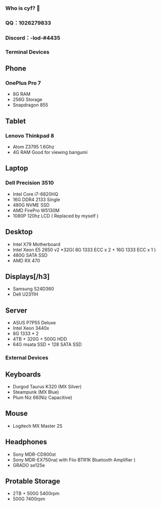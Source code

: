 <!--
 * @Date: 2020-08-25 14:34:25
 * @LastEditors: cyf
 * @LastEditTime: 2020-08-25 14:41:20
 * @FilePath: \cyf-gh\README.md
 * @Description: What is mind? No matter. What is matter? Nevermind.
-->
### Who is cyf? 🤔

<!-- BLOG-POST-LIST:START-->
<!-- BLOG-POST-LIST:END-->

<!--
**cyf-gh/cyf-gh** is a ✨ _special_ ✨ repository because its `README.md` (this file) appears on your GitHub profile.

Here are some ideas to get you started:

- 🔭 I’m currently working on ...
- 🌱 I’m currently learning ...
- 👯 I’m looking to collaborate on ...
- 🤔 I’m looking for help with ...
- 💬 Ask me about ...
- 📫 How to reach me: ...
- 😄 Pronouns: ...
- ⚡ Fun fact: ...
-->
### QQ：1026279833
### Discord：-lod-#4435

### Terminal Devices
## Phone
### OnePlus Pro 7
* 8G RAM
* 256G Storage
* Snapdragon 855

## Tablet
### Lenovo Thinkpad 8
* Atom Z3795 1.6Ghz
* 4G RAM
Good for viewing bangumi

## Laptop
### Dell Precision 3510
* Intel Core i7-6820HQ
* 16G DDR4 2133 Single
* 480G NVME SSD
* AMD FirePro W5130M
* 1080P 120hz LCD (  Replaced by myself )

## Desktop
* Intel X79 Motherboard
* Intel Xeon E5 2650 v2
*32G( 8G 1333 ECC x 2 + 16G 1333 ECC x 1 )
* 480G SATA SSD
* AMD RX 470
## Displays[/h3]
* Samsung S24D360
* Dell U2311H

## Server
* ASUS P7P55 Deluxe
* Intel Xeon 3440x
* 8G 1333 * 2
* 4TB + 320G + 500G HDD
* 64G msata SSD + 128 SATA SSD

### External Devices
## Keyboards
* Durgod Taurus K320 (MX Silver)
* Steampunk (MX Blue)
* Plum Niz 66(Niz Capacitive)
## Mouse
* Logitech MX Master 2S
## Headphones
* Sony MDR-CD900st
* Sony MDR-EX750na( with Fiio BTR1K Bluetooth Amplifier )
* GRADO se125e
## Protable Storage
* 2TB + 500G 5400rpm
* 500G 7400rpm
